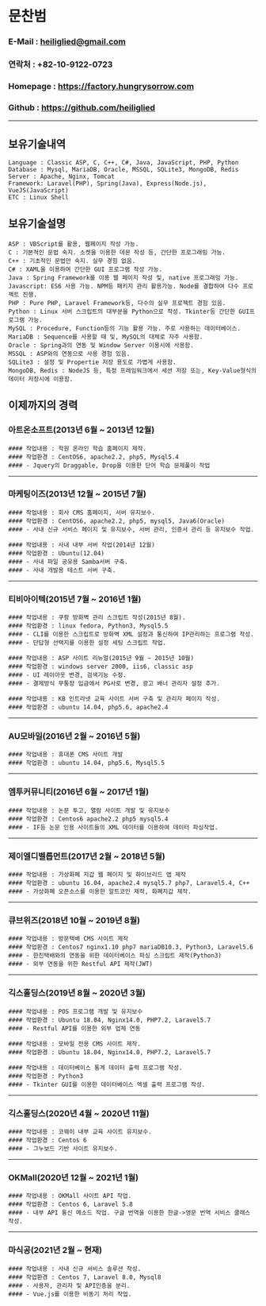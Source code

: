 # 문찬범 

### E-Mail : heiliglied@gmail.com 
### 연락처 : +82-10-9122-0723 
### Homepage : https://factory.hungrysorrow.com 
### Github : https://github.com/heiliglied 
---------------------------- 

## 보유기술내역 
```
Language : Classic ASP, C, C++, C#, Java, JavaScript, PHP, Python 
Database : Mysql, MariaDB, Oracle, MSSQL, SQLite3, MongoDB, Redis 
Server : Apache, Nginx, Tomcat 
Framework: Laravel(PHP), Spring(Java), Express(Node.js), VueJS(JavaScript) 
ETC : Linux Shell 
```

## 보유기술설명
``` 
ASP : VBScript를 활용, 웹페이지 작성 가능.
C : 기본적인 문법 숙지. 소켓을 이용한 데몬 작성 등, 간단한 프로그래밍 가능. 
C++ : 기초적인 문법만 숙지. 실무 경험 없음. 
C# : XAML을 이용하여 간단한 GUI 프로그램 작성 가능. 
Java : Spring Framework를 이용 웹 페이지 작성 및, native 프로그래밍 가능. 
Javascript: ES6 사용 가능. NPM등 패키지 관리 활용가능. Node를 결합하여 다수 프로젝트 진행. 
PHP : Pure PHP, Laravel Framework등, 다수의 실무 프로젝트 경험 있음. 
Python : Linux 서버 스크립트의 대부분을 Python으로 작성. Tkinter등 간단한 GUI프로그램 가능. 
MySQL : Procedure, Function등의 기능 활용 가능. 주로 사용하는 데이터베이스.
MariaDB : Sequence를 사용할 때 및, MySQL의 대체로 자주 사용함.
Oracle : Spring과의 연동 및 Window Server 이용시에 사용함. 
MSSQL : ASP와의 연동으로 사용 경험 있음.
SQLite3 : 설정 및 Propertie 저장 용도로 가볍게 사용함.
MongoDB, Redis : NodeJS 등, 특정 프레임워크에서 세션 저장 또는, Key-Value형식의 데이터 저장시에 이용함.
```

## 이제까지의 경력 
### 아트온소프트(2013년 6월 ~ 2013년 12월) 
```
#### 작업내용 : 학원 온라인 학습 홈페이지 제작.
#### 작업환경 : CentOS6, apache2.2, php5, Mysql5.4
#### - Jquery의 Draggable, Drop을 이용한 단어 학습 문제풀이 작업
```
------------------------------------------------------
### 마케팅이즈(2013년 12월 ~ 2015년 7월)
```
#### 작업내용 : 회사 CMS 홈페이지, 서버 유지보수.
#### 작업환경 : CentOS6, apache2.2, php5, mysql5, Java6(Oracle)
#### - 사내 신규 서비스 페이지 및 유지보수, 서버 관리, 인증서 관리 등 유지보수 작업.
```
```
#### 작업내용 : 사내 내부 서버 작업(2014년 12월)
#### 작업환경 : Ubuntu(12.04)
#### - 사내 파일 공유용 Samba서버 구축.
#### - 사내 개발용 테스트 서버 구축.
```
------------------------------------------------------
### 티비아이텍(2015년 7월 ~ 2016년 1월)
```
#### 작업내용 : 쿠팡 방화벽 관리 스크립트 작성(2015년 8월).
#### 작업환경 : linux fedora, Python3, Mysql5.5
#### - CLI를 이용한 스크립트로 방화벽 XML 설정과 통신하여 IP관리하는 프로그램 작성.
#### - 단답형 선택지를 이용한 설정 세팅 스크립트 작업.
```
```
#### 작업내용 : ASP 사이트 리뉴얼(2015년 9월 ~ 2015년 10월)
#### 작업환경 : windows server 2000, iis6, classic asp
#### - UI 레이아웃 변경, 검색기능 수정.
#### - 결제방식 무통장 입금에서 PG사로 변경, 광고 배너 관리자 설정 추가.
```
```
#### 작업내용 : KB 인트라넷 교육 사이트 서버 구축 및 관리자 페이지 작성.
#### 작업환경 : ubuntu 14.04, php5.6, apache2.4
```
------------------------------------------------------
### AU모바일(2016년 2월 ~ 2016년 5월)
```
#### 작업내용 : 휴대폰 CMS 사이트 개발
#### 작업환경 : ubuntu 14.04, php5.6, Mysql5.5
```
------------------------------------------------------
### 엠투커뮤니티(2016년 6월 ~ 2017년 1월)
```
#### 작업내용 : 논문 투고, 열람 사이트 개발 및 유지보수
#### 작업환경 : Centos6 apache2.2 php5 mysql5.4
#### - IF등 논문 인용 사이트들의 XML 데이터를 이용하여 데이터 파싱작업.
```
------------------------------------------------------
### 제이엘디벨롭먼트(2017년 2월 ~ 2018년 5월)
```
#### 작업내용 : 가상화폐 지갑 웹 페이지 및 하이브리드 앱 제작
#### 작업환경 : ubuntu 16.04, apache2.4 mysql5.7 php7, Laravel5.4, C++
#### - 가상화폐 오픈소스를 이용한 알트코인 제작, 화폐지갑 제작.
```
------------------------------------------------------
### 큐브위즈(2018년 10월 ~ 2019년 8월)
```
#### 작업내용 : 방문택배 CMS 사이트 제작
#### 작업환경 : Centos7 nginx1.10 php7 mariaDB10.3, Python3, Laravel5.6
#### - 한진택배와의 연동을 위한 데이터베이스 파싱 스크립트 제작(Python3)
#### - 외부 연동을 위한 Restful API 제작(JWT)
```
------------------------------------------------------
### 긱스홀딩스(2019년 8월 ~ 2020년 3월)
```
#### 작업내용 : POS 프로그램 개발 및 유지보수
#### 작업환경 : Ubuntu 18.04, Nginx14.0, PHP7.2, Laravel5.7
#### - Restful API를 이용한 외부 업체 연동
```
```
#### 작업내용 : 모바일 전용 CMS 사이트 제작.
#### 작업환경 : Ubuntu 18.04, Nginx14.0, PHP7.2, Laravel5.7
```
```
#### 작업내용 : 데이터베이스 통계 데이터 출력 프로그램 작성.
#### 작업환경 : Python3
#### - Tkinter GUI를 이용한 데이터베이스 엑셀 출력 프로그램 작성.
```
------------------------------------------------------
### 긱스홀딩스(2020년 4월 ~ 2020년 11월)
```
#### 작업내용 : 코웨이 내부 교육 사이트 유지보수.
#### 작업환경 : Centos 6
#### - 그누보드 기반 사이트 유지보수.
```
------------------------------------------------------
### OKMall(2020년 12월 ~ 2021년 1월)
```
#### 작업내용 : OKMall 사이트 API 작업.
#### 작업환경 : Centos 6, Laravel 5.8
#### - 내부 API 통신 메소드 작업. 구글 번역을 이용한 한글->영문 번역 서비스 클래스 작성.
```
------------------------------------------------------
### 마식공(2021년 2월 ~ 현재)
```
#### 작업내용 : 사내 신규 서비스 솔루션 작성.  
#### 작업환경 : Centos 7, Laravel 8.0, Mysql8  
#### - 사용자, 관리자 및 API인증을 분리.  
#### - Vue.js를 이용한 비동기 처리 작업.
```
